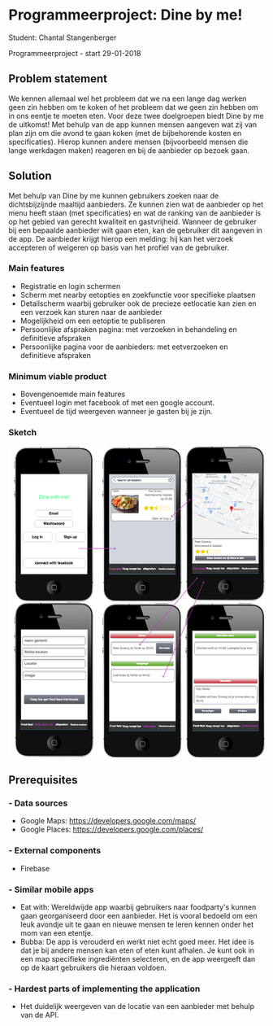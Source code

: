 # Programmeerproject: Dine by me!

Student: Chantal Stangenberger

Programmeerproject - start 29-01-2018

## Problem statement
We kennen allemaal wel het probleem dat we na een lange dag werken geen zin hebben om te koken of het probleem dat we geen zin hebben om in ons eentje te moeten eten. Voor deze twee doelgroepen biedt Dine by me de uitkomst! Met behulp van de app kunnen mensen aangeven wat zij van plan zijn om die avond te gaan koken (met de bijbehorende kosten en specificaties). Hierop kunnen andere mensen (bijvoorbeeld mensen die lange werkdagen maken) reageren en bij de aanbieder op bezoek gaan. 

## Solution
Met behulp van Dine by me kunnen gebruikers zoeken naar de dichtsbijzijnde maaltijd aanbieders. Ze kunnen zien wat de aanbieder op het menu heeft staan (met specificaties) en wat de ranking van de aanbieder is op het gebied van gerecht kwaliteit en gastvrijheid. Wanneer de gebruiker bij een bepaalde aanbieder wilt gaan eten, kan de gebruiker dit aangeven in de app. De aanbieder krijgt hierop een melding: hij kan het verzoek accepteren of weigeren op basis van het profiel van de gebruiker. 

### Main features
* Registratie en login schermen
* Scherm met nearby eetopties en zoekfunctie voor specifieke plaatsen
* Detailscherm waarbij gebruiker ook de precieze eetlocatie kan zien en een verzoek kan sturen naar de aanbieder
* Mogelijkheid om een eetoptie te publiseren 
* Persoonlijke afspraken pagina: met verzoeken in behandeling en definitieve afspraken
* Persoonlijke pagina voor de aanbieders: met eetverzoeken en definitieve afspraken

### Minimum viable product
* Bovengenoemde main features
* Eventueel login met facebook of met een google account.
* Eventueel de tijd weergeven wanneer je gasten bij je zijn.

### Sketch

<img src=https://github.com/ChantalStangenberger/Programmeerproject/blob/master/doc/visual%20sketch.png width="800">

## Prerequisites

### - Data sources
* Google Maps: https://developers.google.com/maps/
* Google Places: https://developers.google.com/places/

### - External components
* Firebase

### - Similar mobile apps
* Eat with: Wereldwijde app waarbij gebruikers naar foodparty's kunnen gaan georganiseerd door een aanbieder. Het is vooral bedoeld om een leuk avondje uit te gaan en nieuwe mensen te leren kennen onder het mom van een etentje.
* Bubba: De app is verouderd en werkt niet echt goed meer. Het idee is dat je bij andere mensen kan eten of eten kunt afhalen. Je kunt ook in een map specifieke ingrediënten selecteren, en de app weergeeft dan op de kaart gebruikers die hieraan voldoen.

### - Hardest parts of implementing the application
* Het duidelijk weergeven van de locatie van een aanbieder met behulp van de API.
